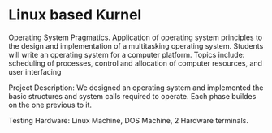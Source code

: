 # Linux based Kurnel
Operating System Pragmatics. Application of operating system principles to the design and implementation of a multitasking operating system. Students will write an operating system for a computer platform. Topics include: scheduling of processes, control and allocation of computer resources, and user interfacing

Project Description: We designed an operating system and implemented the basic structures and system calls required to operate. Each phase buildes on the one previous to it.

Testing Hardware: Linux Machine, DOS Machine, 2 Hardware terminals.
